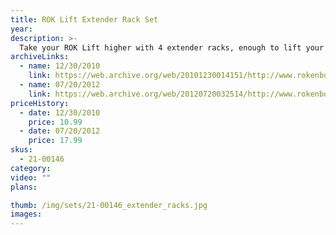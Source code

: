 ```yaml
---
title: ROK Lift Extender Rack Set
year: 
description: >-
  Take your ROK Lift higher with 4 extender racks, enough to lift your cargo four stories more. Also for use with the RC Elevator.
archiveLinks:
  - name: 12/30/2010
    link: https://web.archive.org/web/20101230014151/http://www.rokenbok.com/estore/spare-parts/rok-lift-extender-rack-set
  - name: 07/20/2012
    link: https://web.archive.org/web/20120720032514/http://www.rokenbok.com/estore/spare-parts/rok-lift-extender-rack-set
priceHistory:
  - date: 12/30/2010
    price: 10.99
  - date: 07/20/2012
    price: 17.99
skus:
  - 21-00146
category: 
video: ""
plans:

thumb: /img/sets/21-00146_extender_racks.jpg
images:
---
```

